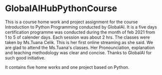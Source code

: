 # GlobalAIHubPythonCourse

This is a course home work and project assignment for the course Introduction to Python Programming 
conducted by GlobalAI. It is a five days certification programme was conducted during the month of feb 2021 from 1 to 5 of calender days.
Each session was about 2 hrs. The classes were taken by Ms.Tuana Celik. This is her first online streaming as she said.
We are glad to attend the Ms.Tuana's classes. Her Pronounciation, explanation and teaching methodology was clear and concise.
Thanks to GlobalAI for such good initiative.

It contains five home works and one project based on Python.

